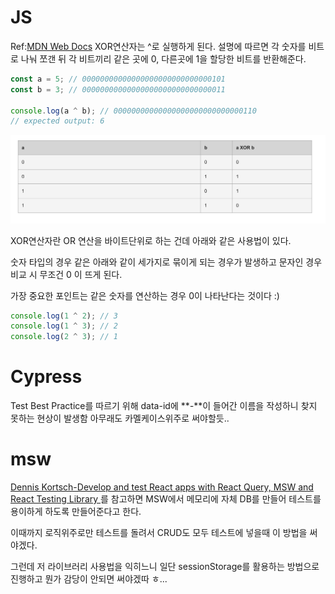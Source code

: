 # JS

Ref:[MDN Web Docs](https://developer.mozilla.org/en-US/docs/Web/JavaScript/Reference/Operators/Bitwise_XOR)
XOR연산자는 ^로 실행하게 된다. 설명에 따르면 각 숫자를 비트로 나눠 쪼갠 뒤 각 비트끼리 같은 곳에 0, 다른곳에 1을 할당한 비트를 반환해준다.

```javascript
const a = 5; // 00000000000000000000000000000101
const b = 3; // 00000000000000000000000000000011

console.log(a ^ b); // 00000000000000000000000000000110
// expected output: 6
```

![비트연산자](./비트연산자.png)

XOR연산자란 OR 연산을 바이트단위로 하는 건데 아래와 같은 사용법이 있다.

숫자 타입의 경우 같은 아래와 같이 세가지로 묶이게 되는 경우가 발생하고 문자인 경우 비교 시 무조건 0 이 뜨게 된다.

가장 중요한 포인트는 같은 숫자를 연산하는 경우 0이 나타난다는 것이다 :)

```javascript
console.log(1 ^ 2); // 3
console.log(1 ^ 3); // 2
console.log(2 ^ 3); // 1
```

# Cypress

Test Best Practice를 따르기 위해 data-id에 **_-_**이 들어간 이름을 작성하니 찾지 못하는 현상이 발생함
아무래도 카멜케이스위주로 써야할듯..

# msw

[Dennis Kortsch-Develop and test React apps with React Query, MSW and React Testing Library
](https://www.denniskortsch.de/posts/msw-react-testing)를 참고하면 MSW에서 메모리에 자체 DB를 만들어 테스트를 용이하게 하도록 만들어준다고 한다.

이때까지 로직위주로만 테스트를 돌려서 CRUD도 모두 테스트에 넣을때 이 방법을 써야겠다.

그런데 저 라이브러리 사용법을 익히느니 일단 sessionStorage를 활용하는 방법으로 진행하고 뭔가 감당이 안되면 써야겠따 ㅎ...
